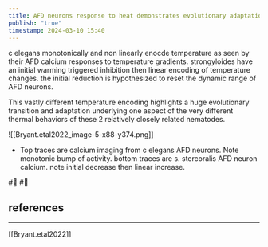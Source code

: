 ```yaml
---
title: AFD neurons response to heat demonstrates evolutionary adaptation
publish: "true"
timestamp: 2024-03-10 15:40
---
```

c elegans monotonically and non linearly enocde temperature as seen by their AFD calcium responses to temperature gradients. strongyloides have an initial warming triggered inhibition then linear encoding of temperature changes. the initial reduction is hypothesized to reset the dynamic range of AFD neurons. 

This vastly different temperature encoding highlights a huge evolutionary transition and adaptation underlying one aspect of the very different thermal behaviors of these 2 relatively closely related nematodes. 

![[Bryant.etal2022_image-5-x88-y374.png]]
- Top traces are calcium imaging from c elegans AFD neurons. Note monotonic bump of activity. bottom traces are s. stercoralis AFD neuron calcium. note initial decrease then linear increase.

#🐛 #🌱 
## references
---
[[Bryant.etal2022]]